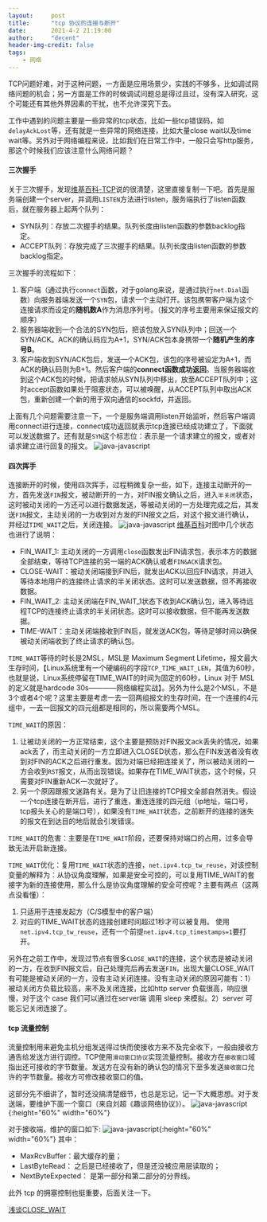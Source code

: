 ```yaml
---
layout:     post
title:      "tcp 协议的连接与断开"
date:       2021-4-2 21:19:00
author:     "decent"
header-img-credit: false
tags:
    - 网络
---
```


TCP问题好难，对于这种问题，一方面是应用场景少，实践的不够多，比如调试网络问题的机会；另一方面是工作的时候调试问题总是得过且过，没有深入研究，这个可能还有其他外界因素的干扰，也不允许深究下去。

工作中遇到的问题主要是一些异常的tcp状态，比如一些tcp错误码，如`delayAckLost`等，还有就是一些异常的网络连接，比如大量close wait以及time wait等。另外对于网络编程来说，比如我们在日常工作中，一般只会写http服务，那这个时候我们应该注意什么网络问题？

#### 三次握手
关于三次握手，发现[维基百科-TCP](https://zh.wikipedia.org/wiki/%E4%BC%A0%E8%BE%93%E6%8E%A7%E5%88%B6%E5%8D%8F%E8%AE%AE)说的很清楚，这里直接复制一下吧。首先是服务端创建一个server，并调用`LISTEN`方法进行listen，服务端执行了listen函数后，就在服务器上起两个队列：
* SYN队列：存放二次握手的结果。队列长度由listen函数的参数backlog指定。
* ACCEPT队列：存放完成了三次握手的结果。队列长度由listen函数的参数backlog指定。

三次握手的流程如下：
1. 客户端（通过执行`connect`函数，对于golang来说，是通过执行`net.Dial`函数）向服务器端发送一个`SYN`包，请求一个主动打开。该包携带客户端为这个连接请求而设定的**随机数A**作为消息序列号。（报文的序号主要用来保证报文的顺序）
2. 服务器端收到一个合法的SYN包后，把该包放入SYN队列中；回送一个SYN/ACK。ACK的确认码应为A+1，SYN/ACK包本身携带一个**随机产生的序号B**。
3. 客户端收到SYN/ACK包后，发送一个ACK包，该包的序号被设定为A+1，而ACK的确认码则为B+1。然后客户端的**connect函数成功返回**。当服务器端收到这个ACK包的时候，把请求帧从SYN队列中移出，放至ACCEPT队列中；这时accept函数如果处于阻塞状态，可以被唤醒，从ACCEPT队列中取出ACK包，重新创建一个新的用于双向通信的sockfd，并返回。

上面有几个问题需要注意一下，一个是服务端调用listen开始监听，然后客户端调用connect进行连接，connect成功返回就表示tcp连接已经成功建立了，下面就可以发送数据了。还有就是`SYN`这个标志位：表示是一个请求建立的报文，或者对请求建立进行回复的报文。
![java-javascript](/img/in-post/tcp/tcp-connect.png)

#### 四次挥手
连接断开的时候，使用四次挥手，过程稍微复杂一些，如下，连接主动断开的一方，首先发送`FIN`报文，被动断开的一方，对FIN报文确认之后，进入`半关闭`状态，这时被动关闭的一方还可以进行数据发送，等被动关闭的一方处理完成之后，其发送`FIN`报文，主动关闭的一方收到对方发的FIN报文之后，对这个报文进行确认，并经过`TIME_WAIT`之后，关闭连接。
![java-javascript](/img/in-post/tcp/four.png)
[维基百科](https://zh.wikipedia.org/wiki/%E4%BC%A0%E8%BE%93%E6%8E%A7%E5%88%B6%E5%8D%8F%E8%AE%AE)对图中几个状态也进行了说明：
* FIN_WAIT_1: 主动关闭的一方调用`close`函数发出FIN请求包，表示本方的数据全部结束，等待TCP连接的另一端的ACK确认或者`FIN&ACK`请求包。
* CLOSE-WAIT：被动关闭端接到FIN后，就发出ACK以回应FIN请求，并进入等待本地用户的连接终止请求的半关闭状态。这时可以发送数据，但不再接收数据。
* FIN_WAIT_2: 主动关闭端在FIN_WAIT_1状态下收到ACK确认包，进入等待远程TCP的连接终止请求的半关闭状态。这时可以接收数据，但不能再发送数据。
* TIME-WAIT：主动关闭端接收到FIN后，就发送ACK包，等待足够时间以确保被动关闭端收到了终止请求的确认包。

`TIME_WAIT`等待的时长是2MSL，MSL是 Maximum Segment Lifetime，报文最大生存时间，【Linux系统里有一个硬编码的字段`TCP_TIME_WAIT_LEN`，其值为60秒，也就是说，Linux系统停留在TIME_WAIT的时间为固定的60秒，Linux 对于 MSL 的定义就是hardcode 30s————网络编程实战】。另外为什么是2个MSL，不是3个或者4个呢？这里主要是考虑一去一回两组报文的生存时间，在一个连接的4元组中，一去一回报文的四元组都是相同的，所以需要两个MSL。

`TIME_WAIT`的原因：
1. 让被动关闭的一方正常结束，这个主要是预防对FIN报文ack丢失的情况，如果ack丢了，而主动关闭的一方立即进入CLOSED状态，那么在FIN发送者没有收到对FIN的ACK之后进行重发。因为对端已经把连接关了，所以被动关闭的一方会收到`RST`报文，从而出现错误。如果存在TIME_WAIT状态，这个时候，只需要对FIN重新ACK一次就好了。
2. 另一个原因跟报文迷路有关。是为了让旧连接的TCP报文全部自然消失。假设一个tcp连接在断开后，进行了重连，重连连接的四元组（ip地址，端口号，tcp报头关心的是端口号），如果没有`TIME_WAIT`状态，之前断开的连接的迷失的报文在到达目的地后就会引发错误。

`TIME_WAIT`的危害：主要是在`TIME_WAIT`阶段，还要保持对端口的占用，过多会导致无法开启新连接。

`TIME_WAIT`优化：复用`TIME_WAIT`状态的连接，`net.ipv4.tcp_tw_reuse`，对该控制变量的解释为：从协议角度理解，如果是安全可控的，可以复用TIME_WAIT的套接字为新的连接使用，那么什么是协议角度理解的安全可控呢？主要有两点（这两点没看懂）：
1. 只适用于连接发起方（C/S模型中的客户端）
2. 对应的TIME_WAIT状态的连接创建时间超过1秒才可以被复用。
使用`net.ipv4.tcp_tw_reuse`，还有一个前提`net.ipv4.tcp_timestamps=1`要打开。

另外在之前工作中，发现过节点有很多`CLOSE_WAIT`的连接，这个状态是被动关闭的一方，在收到FIN报文后，自己处理完后再去发送`FIN`，出现大量CLOSE_WAIT有可能是被动关闭的一方，没有主动关闭连接。没有主动关闭的原因可能有：1）被动关闭方负载比较高，来不及关闭连接，比如http server 负载很高，响应很慢，对于这个 case 我们可以通过在server端 调用 sleep 来模拟。2）server 可能忘记关闭连接了。

#### tcp 流量控制
流量控制用来避免主机分组发送得过快而使接收方来不及完全收下，一般由接收方通告给发送方进行调控。TCP使用`滑动窗口协议`实现流量控制。接收方在`接收窗口`域指出还可接收的字节数量。发送方在没有新的确认包的情况下至多发送`接收窗口`允许的字节数量。接收方可修改接收窗口的值。

这部分先不细讲了，暂时还没搞清楚细节，也总是忘记，记一下大概思想。对于发送端，要维护下面一个窗口（来自刘超《趣谈网络协议》）。
![java-javascript](/img/in-post/tcp/send-window.jpeg){:height="60%" width="60%"}

对于接收端，维护的窗口如下:
![java-javascript](/img/in-post/tcp/recv-window.jpeg){:height="60%" width="60%"}
其中：
* MaxRcvBuffer：最大缓存的量；
* LastByteRead： 之后是已经接收了，但是还没被应用层读取的；
* NextByteExpected： 是第一部分和第二部分的分界线。

此外 tcp 的拥塞控制也挺重要，后面关注一下。

[浅谈CLOSE_WAIT](https://blog.huoding.com/2016/01/19/488)